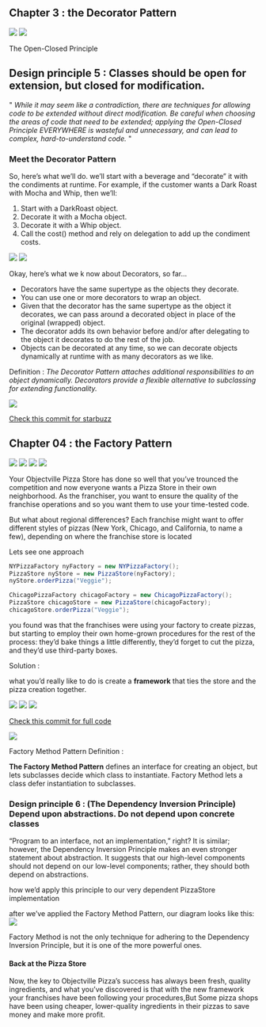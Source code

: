 ## Chapter 3 : the Decorator Pattern

<img src="../images/starbuzz-1.png">
<img src="../images/starbuzz-2.png">

The Open-Closed Principle

## Design principle 5 : Classes should be open for extension, but closed for modification.

" _While it may seem like a contradiction, there are techniques for allowing code to be
extended without direct modification. Be careful when choosing the areas of code
that need to be extended; applying the Open-Closed Principle EVERYWHERE is
wasteful and unnecessary, and can lead to complex, hard-to-understand code._ "

### Meet the Decorator Pattern

So, here’s what we’ll do. we’ll start with a beverage and “decorate”
it with the condiments at runtime. For example, if the customer wants a
Dark Roast with Mocha and Whip, then we’ll:
1. Start with a DarkRoast object.
2. Decorate it with a Mocha object.
3. Decorate it with a Whip object.
4. Call the cost() method and rely on delegation to add up the condiment costs.

<img src="../images/starbuzz-3.png">
<img src="../images/starbuzz-4.png">

Okay, here’s what we k now about Decorators, so far...
* Decorators have the same supertype as the objects they decorate.
* You can use one or more decorators to wrap an object.
* Given that the decorator has the same supertype as the object it decorates, we can
pass around a decorated object in place of the original (wrapped) object.
* The decorator adds its own behavior before and/or after delegating to the object it
decorates to do the rest of the job. 
* Objects can be decorated at any time, so we can decorate objects dynamically at
runtime with as many decorators as we like.

Definition : _The Decorator Pattern attaches additional responsibilities to an object dynamically.
Decorators provide a flexible alternative to subclassing for extending functionality._

<img src="../images/starbuzz-5.png">

[Check this commit for starbuzz](https://github.com/Apurba000/Design-Patterns/commit/45bf904e1ad3dab1e8b61d50fb4ea4638034136e)

## Chapter 04 : the Factory Pattern

<img src="../images/pizza-1.png">
<img src="../images/pizza-2.png">
<img src="../images/pizza-3.png">
<img src="../images/pizza-4.png">

Your Objectville Pizza Store has done so well that you’ve trounced
the competition and now everyone wants a Pizza Store in their
own neighborhood. As the franchiser, you want to ensure the
quality of the franchise operations and so you want them to use
your time-tested code.

But what about regional differences? Each franchise might want to
offer different styles of pizzas (New York, Chicago, and California,
to name a few), depending on where the franchise store is located

Lets see one approach 

```java
NYPizzaFactory nyFactory = new NYPizzaFactory();
PizzaStore nyStore = new PizzaStore(nyFactory);
nyStore.orderPizza("Veggie");

ChicagoPizzaFactory chicagoFactory = new ChicagoPizzaFactory();
PizzaStore chicagoStore = new PizzaStore(chicagoFactory);
chicagoStore.orderPizza("Veggie");
```

you found was that the franchises were using your factory to
create pizzas, but starting to employ their own home-grown
procedures for the rest of the process: they’d bake things
a little differently, they’d forget to cut the pizza, and they’d
use third-party boxes.

Solution : 

what you’d really like to do is create a **framework** that ties the store and the
pizza creation together. 

<img src="../images/pizza-5.png">
<img src="../images/pizza-6.png">
<img src="../images/pizza-7.png">

[Check this commit for full code](https://github.com/Apurba000/Design-Patterns/commit/7fdcd9ec2aa1de48b9ef6fc003558459a6037ec6)

<img src="../images/pizza-8.png">

Factory Method Pattern Definition : 

**The Factory Method Pattern** defines an interface
for creating an object, but lets subclasses decide which
class to instantiate. Factory Method lets a class defer
instantiation to subclasses.

### Design principle 6 : (The Dependency Inversion Principle) Depend upon abstractions. Do not depend upon concrete classes

“Program to an interface, not an implementation,” right? It is similar;
however, the Dependency Inversion Principle makes an even 
stronger statement about abstraction. It suggests that our
high-level components should not depend on our low-level
components; rather, they should both depend on abstractions.

how we’d apply this principle to our very dependent PizzaStore implementation

after we’ve applied the Factory Method Pattern, our diagram looks like this:
<img src="../images/pizza-9.png">

Factory Method is not the only technique for adhering to the Dependency
Inversion Principle, but it is one of the more powerful ones.

#### Back at the Pizza Store

Now, the key to Objectville Pizza’s success has always been fresh,
quality ingredients, and what you’ve discovered is that with the
new framework your franchises have been following your procedures,But
Some pizza shops have been using cheaper, lower-quality ingredients in 
their pizzas to save money and make more profit.